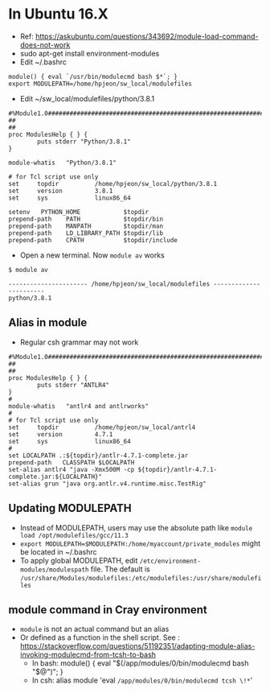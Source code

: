 # In Ubuntu 16.X
- Ref: https://askubuntu.com/questions/343692/module-load-command-does-not-work
- sudo apt-get install environment-modules
- Edit ~/.bashrc
```
module() { eval `/usr/bin/modulecmd bash $*`; }
export MODULEPATH=/home/hpjeon/sw_local/modulefiles
```
- Edit ~/sw_local/modulefiles/python/3.8.1
```
#%Module1.0#####################################################################
##
##
proc ModulesHelp { } {
        puts stderr "Python/3.8.1"
}

module-whatis   "Python/3.8.1"

# for Tcl script use only
set     topdir          /home/hpjeon/sw_local/python/3.8.1
set     version         3.8.1
set     sys             linux86_64

setenv   PYTHON_HOME            $topdir
prepend-path    PATH            $topdir/bin
prepend-path    MANPATH         $topdir/man
prepend-path    LD_LIBRARY_PATH $topdir/lib
prepend-path    CPATH           $topdir/include
```
- Open a new terminal. Now `module av` works
```
$ module av

---------------------- /home/hpjeon/sw_local/modulefiles -----------------------
python/3.8.1
```
## Alias in module
- Regular csh grammar may not work
```
#%Module1.0#####################################################################
##
##
proc ModulesHelp { } {
        puts stderr "ANTLR4"
}
#
module-whatis   "antlr4 and antlrworks"
#
# for Tcl script use only
set     topdir          /home/hpjeon/sw_local/antrl4
set     version         4.7.1
set     sys             linux86_64
#
set LOCALPATH .:${topdir}/antlr-4.7.1-complete.jar
prepend-path   CLASSPATH $LOCALPATH
set-alias antlr4 "java -Xmx500M -cp ${topdir}/antlr-4.7.1-complete.jar:${LOCALPATH}"
set-alias grun "java org.antlr.v4.runtime.misc.TestRig"
```

## Updating MODULEPATH
- Instead of MODULEPATH, users may use the absolute path like `module load /opt/modulefiles/gcc/11.3`
- `export MODULEPATH=$MODULEPATH:/home/myaccount/private_modules` might be located in ~/.bashrc
- To apply global MODULEPATH, edit `/etc/environment-modules/modulespath` file. The default is `/usr/share/Modules/modulefiles:/etc/modulefiles:/usr/share/modulefiles`

## module command in Cray environment
- `module` is not an actual command but an alias
- Or defined as a function in the shell script. See : https://stackoverflow.com/questions/51192351/adapting-module-alias-invoking-modulecmd-from-tcsh-to-bash
    - In bash: module() { eval "$(/app/modules/0/bin/modulecmd bash "$@")"; }
    - In csh: alias module 'eval `/app/modules/0/bin/modulecmd tcsh \!*`'
